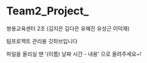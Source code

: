 # Team2_Project_

쌍용교육센터 2조 (김지은 김다은 유혜진 유성근 이덕재) 

팀프로젝트 관리용 깃허브입니다

파일을 올리실 땐 '(이름) 날짜 시간 - 내용' 으로 올려주세요~! 
